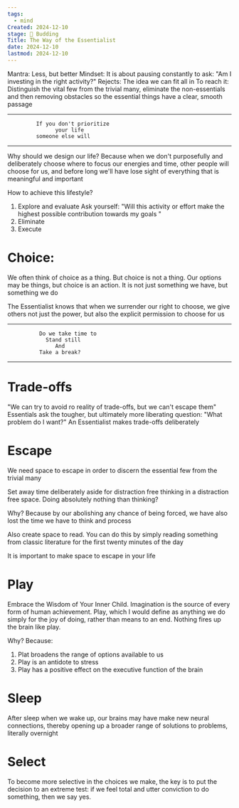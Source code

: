 ```yaml
---
tags:
  - mind
Created: 2024-12-10
stage: 🌿 Budding
Title: The Way of the Essentialist
date: 2024-12-10
lastmod: 2024-12-10
---
```


Mantra: Less, but better 
Mindset: It is about pausing constantly to ask: "Am I investing in the right activity?"
Rejects: The idea we can fit all in
To reach it: Distinguish the vital few from the trivial many, eliminate the non-essentials and then removing obstacles so the essential things have a clear, smooth passage

---
             If you don't prioritize 
                   your life
             someone else will
             
-------

Why should we design our life? 
    Because when we don't purposefully and deliberately choose where to focus our energies and time, other people will choose for us, and before long we'll have lose sight of everything that is meaningful and important 
    
How to achieve this lifestyle?
1. Explore and evaluate 
     Ask yourself: "Will this activity or effort make the highest possible contribution towards my goals "
 2. Eliminate 
 3. Execute

# Choice:
We often think of choice as a thing. But choice is not a thing. Our options may be things, but choice is an action. It is not just something we have, but something we do

The Essentialist knows that when we surrender our right to choose, we give others not just the power, but also the explicit permission to choose for us

---
              Do we take time to
                Stand still
                   And
              Take a break?
              
---
# Trade-offs
"We can try to avoid ro reality of trade-offs, but we can't escape them"
Essentials ask the tougher, but ultimately more liberating question: "What problem do I want?" An Essentialist makes trade-offs deliberately

# Escape 
We need space to escape in order to discern the essential few from the trivial many 

Set away time deliberately aside for distraction free thinking in a distraction free space. Doing absolutely nothing than thinking?

Why? Because by our abolishing any chance of being forced, we have also lost the time we have to think and process 

Also create space to read. You can do this by simply reading something from classic literature for the first twenty minutes of the day

It is important to make space to escape in your life

# Play
Embrace the Wisdom of Your Inner Child. Imagination is the source of every form of human achievement. Play, which I would define as anything we do simply for the joy of doing, rather than means to an end. Nothing fires up the brain like play.

Why? Because:
1. Plat broadens the range of options available to us
2. Play is an antidote to stress
3. Play has a positive effect on the executive function of the brain

# Sleep
After sleep when we wake up, our brains may have make new neural connections, thereby opening up a broader range of solutions to problems, literally overnight 

# Select
To become more selective in the choices we make, the key is to put the decision to an extreme test: if we feel total and utter conviction to do something, then we say yes.